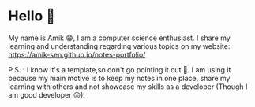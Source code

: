 # Hello 👋
My name is Amik 😁, I am a computer science enthusiast. 
I share my learning and understanding regarding various topics on my website:
https://amik-sen.github.io/notes-portfolio/

P.S. : I know it's a template,so don't go pointing it out 😬. I am using it because my main motive is to keep my notes in one place, share my learning with others and not showcase my skills as a developer (Though I am good developer 😛)! 
